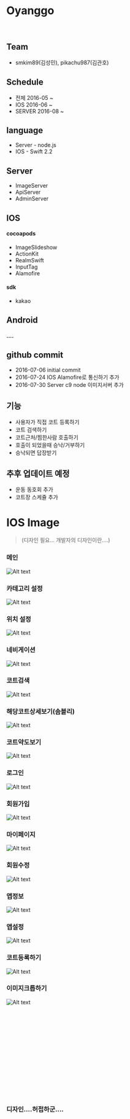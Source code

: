 # Oyanggo
<br>

## Team
* smkim89(김성민), pikachu987(김관호)

## Schedule
* 전체 2016-05 ~
* IOS 2016-06 ~
* SERVER 2016-08 ~

## language
* Server - node.js
* IOS - Swift 2.2

## Server
* ImageServer
* ApiServer
* AdminServer


## IOS

#### cocoapods
* ImageSlideshow
* ActionKit
* RealmSwift
* InputTag
* Alamofire
#### sdk
* kakao


## Android

#### ....



## github commit
* 2016-07-06 initial commit
* 2016-07-24 IOS Alamofire로 통신하기 추가
* 2016-07-30 Server c9 node 이미지서버 추가


## 기능
* 사용자가 직접 코트 등록하기
* 코트 검색하기
* 코트근처/찜한사람 호출하기
* 호출이 되었을때 승낙/거부하기
* 승낙되면 답장받기

## 추후 업데이트 예정
* 운동 동호회 추가
* 코트장 스케쥴 추가






# IOS Image
> (디자인 필요... 개발자의 디자인이란....)

### 메인<br>
![Alt text](./mdImages/01.png)
<br>
### 카테고리 설정<br>
![Alt text](./mdImages/02.png)
<br>
### 위치 설정<br>
![Alt text](./mdImages/03.png)
<br>
### 네비게이션<br>
![Alt text](./mdImages/04.png)
<br>
### 코트검색<br>
![Alt text](./mdImages/05.png)
<br>
### 해당코트상세보기(솜블리)<br>
![Alt text](./mdImages/06.png)
<br>
### 코트약도보기<br>
![Alt text](./mdImages/07.png)
<br>
### 로그인<br>
![Alt text](./mdImages/08.png)
<br>
### 회원가입<br>
![Alt text](./mdImages/09.png)
<br>
### 마이페이지<br>
![Alt text](./mdImages/10.png)
<br>
### 회원수정<br>
![Alt text](./mdImages/11.png)
<br>
### 앱정보<br>
![Alt text](./mdImages/12.png)
<br>
### 앱설정<br>
![Alt text](./mdImages/13.png)
<br>
### 코트등록하기<br>
![Alt text](./mdImages/14.png)
<br>
### 이미지크롭하기<br>
![Alt text](./mdImages/15.png)
<br>





<br><br><br><br><br><br><br><br><br><br><br><br><br>
### 디자인....허접하군....
